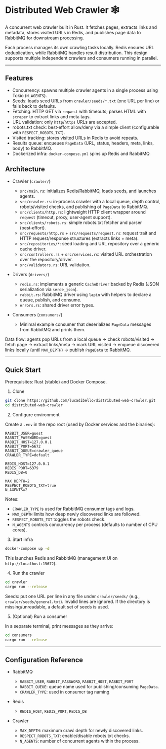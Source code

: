 # Distributed Web Crawler 🕸️

A concurrent web crawler built in Rust. It fetches pages, extracts links and metadata, stores visited URLs in Redis, and publishes page data to RabbitMQ for downstream processing.

Each process manages its own crawling tasks locally. Redis ensures URL deduplication, while RabbitMQ handles result distribution. This design supports multiple independent crawlers and consumers running in parallel.

---

## Features

- Concurrency: spawns multiple crawler agents in a single process using Tokio (`N_AGENTS`).
- Seeds: loads seed URLs from `crawler/seeds/*.txt` (one URL per line) or falls back to defaults.
- Fetching: HTTP GET via `reqwest` with timeouts; parses HTML with `scraper` to extract links and meta tags.
- URL validation: only `http`/`https` URLs are accepted.
- robots.txt check: best‑effort allow/deny via a simple client (configurable with `RESPECT_ROBOTS_TXT`).
- Visited tracking: stores visited URLs in Redis to avoid repeats.
- Results queue: enqueues `PageData` (URL, status, headers, meta, links, body) to RabbitMQ.
- Dockerized infra: `docker-compose.yml` spins up Redis and RabbitMQ.

## Architecture

- Crawler (`crawler/`)
  - `src/main.rs`: initializes Redis/RabbitMQ, loads seeds, and launches agents.
  - `src/crawler.rs`: in‑process crawler with a local queue, depth control, robots/visited checks, and publishing of `PageData` to RabbitMQ.
  - `src/clients/http.rs`: lightweight HTTP client wrapper around `reqwest` (timeout, proxy, user‑agent support).
  - `src/clients/robots.rs`: simple robots.txt fetcher and parser (best‑effort).
  - `src/requests/http.rs` + `src/requests/request.rs`: request trait and HTTP request/response structures (extracts links + meta).
  - `src/repositories/*`: seed loading and URL repository over a generic cache driver.
  - `src/controllers.rs` + `src/services.rs`: visited URL orchestration over the repository/driver.
  - `src/validators.rs`: URL validation.

- Drivers (`drivers/`)
  - `redis.rs`: implements a generic `CacheDriver` backed by Redis (JSON serialization via `serde_json`).
  - `rabbit.rs`: RabbitMQ driver using `lapin` with helpers to declare a queue, publish, and consume.
  - `errors.rs`: shared driver error types.

- Consumers (`consumers/`)
  - Minimal example consumer that deserializes `PageData` messages from RabbitMQ and prints them.

Data flow: agents pop URLs from a local queue → check robots/visited → fetch page → extract links/meta → mark URL visited → enqueue discovered links locally (until `MAX_DEPTH`) → publish `PageData` to RabbitMQ.

---

## Quick Start

Prerequisites: Rust (stable) and Docker Compose.

1. Clone

```bash
git clone https://github.com/lucadibello/distributed-web-crawler.git
cd distributed-web-crawler
```

2. Configure environment

Create a `.env` in the repo root (used by Docker services and the binaries):

```env
RABBIT_USER=guest
RABBIT_PASSWORD=guest
RABBIT_HOST=127.0.0.1
RABBIT_PORT=5672
RABBIT_QUEUE=crawler_queue
CRAWLER_TYPE=default

REDIS_HOST=127.0.0.1
REDIS_PORT=6379
REDIS_DB=0

MAX_DEPTH=2
RESPECT_ROBOTS_TXT=true
N_AGENTS=2
```

Notes:

- `CRAWLER_TYPE` is used for RabbitMQ consumer tags and logs.
- `MAX_DEPTH` limits how deep newly discovered links are followed.
- `RESPECT_ROBOTS_TXT` toggles the robots check.
- `N_AGENTS` controls concurrency per process (defaults to number of CPU cores).

3. Start infra

```bash
docker-compose up -d
```

This launches Redis and RabbitMQ (management UI on `http://localhost:15672`).

4. Run the crawler

```bash
cd crawler
cargo run --release
```

Seeds: put one URL per line in any file under `crawler/seeds/` (e.g., `crawler/seeds/general.txt`). Invalid lines are ignored. If the directory is missing/unreadable, a default set of seeds is used.

5. (Optional) Run a consumer

In a separate terminal, print messages as they arrive:

```bash
cd consumers
cargo run --release
```

---

## Configuration Reference

- RabbitMQ
  - `RABBIT_USER`, `RABBIT_PASSWORD`, `RABBIT_HOST`, `RABBIT_PORT`
  - `RABBIT_QUEUE`: queue name used for publishing/consuming `PageData`.
  - `CRAWLER_TYPE`: used in consumer tag naming.

- Redis
  - `REDIS_HOST`, `REDIS_PORT`, `REDIS_DB`

- Crawler
  - `MAX_DEPTH`: maximum crawl depth for newly discovered links.
  - `RESPECT_ROBOTS_TXT`: enable/disable robots.txt checks.
  - `N_AGENTS`: number of concurrent agents within the process.
